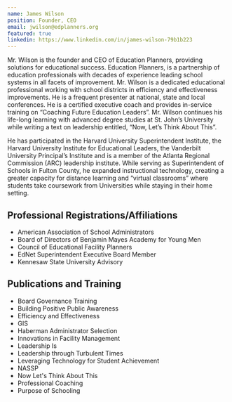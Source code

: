 ```yaml
---
name: James Wilson
position: Founder, CEO
email: jwilson@edplanners.org
featured: true
linkedin: https://www.linkedin.com/in/james-wilson-79b1b223
---
```

Mr. Wilson is the founder and CEO of Education Planners, providing solutions for educational success. Education Planners, is a partnership of education professionals with decades of experience leading school systems in all facets of improvement. Mr. Wilson is a dedicated educational professional working with school districts in efficiency and effectiveness improvements. He is a frequent presenter at national, state and local conferences. He is a certified executive coach and provides in-service training on “Coaching Future Education Leaders”. Mr. Wilson continues his life-long learning with advanced degree studies at St. John’s University while writing a text on leadership entitled, “Now, Let’s Think About This”.

He has participated in the Harvard University Superintendent Institute, the Harvard University Institute for Educational Leaders, the Vanderbilt University Principal’s Institute and is a member of the Atlanta Regional Commission (ARC) leadership institute. While serving as Superintendent of Schools in Fulton County, he expanded instructional technology, creating a greater capacity for distance learning and “virtual classrooms” where students take coursework from Universities while staying in their home setting.

## Professional Registrations/Affiliations
- American Association of School Administrators
- Board of Directors of Benjamin Mayes Academy for Young Men
- Council of Educational Facility Planners
- EdNet Superintendent Executive Board Member
- Kennesaw State University Advisory

## Publications and Training
- Board Governance Training
- Building Positive Public Awareness
- Efficiency and Effectiveness
- GIS
- Haberman Administrator Selection
- Innovations in Facility Management
- Leadership Is
- Leadership through Turbulent Times
- Leveraging Technology for Student Achievement
- NASSP
- Now Let's Think About This
- Professional Coaching
- Purpose of Schooling
